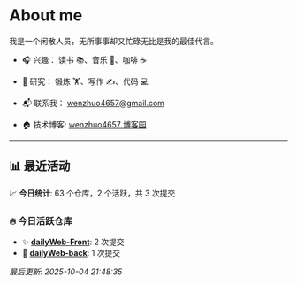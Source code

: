 # About me

我是一个闲散人员，无所事事却又忙碌无比是我的最佳代言。

- 🎧 兴趣： 读书 📚、音乐 🎵、咖啡 ☕  
- 🧪 研究： 锻炼 🏋️、写作 ✍️、代码 💻  

- 📬 联系我： wenzhuo4657@gmail.com  
- 🏠 技术博客:  [wenzhuo4657 博客园](https://www.cnblogs.com/wenzhuo4657)
---

## 📊 最近活动

📈 **今日统计**: 63 个仓库，2 个活跃，共 3 次提交

### 🔥 今日活跃仓库

- ✨ **[dailyWeb-Front](https://github.com/wenzhuo4657/dailyWeb-Front)**: 2 次提交
- 📝 **[dailyWeb-back](https://github.com/wenzhuo4657/dailyWeb-back)**: 1 次提交


*最后更新: 2025-10-04 21:48:35*
